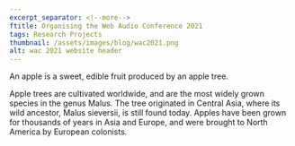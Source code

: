 ```yaml
---
excerpt_separator: <!--more-->
ftitle: Organising the Web Audio Conference 2021
tags: Research Projects
thumbnail: /assets/images/blog/wac2021.png
alt: wac 2021 website header
---
```

An apple is a sweet, edible fruit produced by an apple tree.
 <!--more-->
Apple trees are cultivated worldwide, and are the most widely grown species in
the genus Malus. The tree originated in Central Asia, where its wild ancestor,
Malus sieversii, is still found today. Apples have been grown for thousands of
years in Asia and Europe, and were brought to North America by European
colonists.
